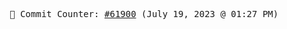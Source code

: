 <p align="center">
    <samp>
        📮 Commit Counter: <a href="https://github.com/Javascript-void0/Javascript-void0/commits/main">#61900</a> (July 19, 2023 @ 01:27 PM)
    </samp>
</p>